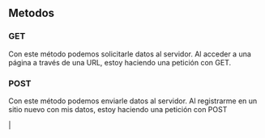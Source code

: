 ## Metodos

### GET

Con este método podemos solicitarle datos al servidor. Al acceder a una página a través de una URL, estoy haciendo una petición con GET.

### POST

Con este método podemos enviarle datos al servidor. Al registrarme en un sitio nuevo con mis datos, estoy haciendo una petición con POST

|
